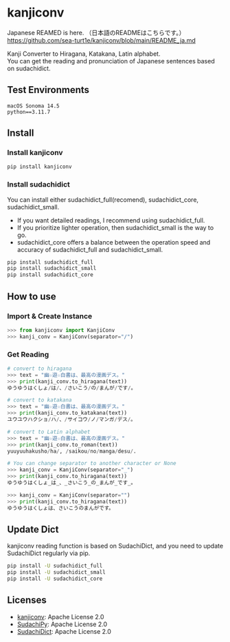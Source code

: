 # kanjiconv
Japanese REAMED is here.  （日本語のREADMEはこちらです。）  
https://github.com/sea-turt1e/kanjiconv/blob/main/README_ja.md

Kanji Converter to Hiragana, Katakana, Latin alphabet.  
You can get the reading and pronunciation of Japanese sentences based on sudachidict.  

## Test Environments
```
macOS Sonoma 14.5
python==3.11.7
```

## Install
### Install kanjiconv
```bash
pip install kanjiconv
```

### Install sudachidict
You can install either sudachidict_full(recomend), sudachidict_core, sudachidict_small.
- If you want detailed readings, I recommend using sudachidict_full.
- If you prioritize lighter operation, then sudachidict_small is the way to go.
- sudachidict_core offers a balance between the operation speed and accuracy of sudachidict_full and sudachidict_small.
```bash
pip install sudachidict_full
pip install sudachidict_small
pip install sudachidict_core
```

## How to use
### Import & Create Instance
```python
>>> from kanjiconv import KanjiConv
>>> kanji_conv = KanjiConv(separator="/")
```

### Get Reading
```python
# convert to hiragana
>>> text = "幽☆遊☆白書は、最高の漫画デス。"
>>> print(kanji_conv.to_hiragana(text))
ゆうゆうはくしょ/は/、/さいこう/の/まんが/です/。

# convert to katakana
>>> text = "幽☆遊☆白書は、最高の漫画デス。"
>>> print(kanji_conv.to_katakana(text))
ユウユウハクショ/ハ/、/サイコウ/ノ/マンガ/デス/。

# convert to Latin alphabet
>>> text = "幽☆遊☆白書は、最高の漫画デス。"
>>> print(kanji_conv.to_roman(text))
yuuyuuhakusho/ha/, /saikou/no/manga/desu/. 

# You can change separator to another character or None
>>> kanji_conv = KanjiConv(separator="_")
>>> print(kanji_conv.to_hiragana(text))
ゆうゆうはくしょ_は_、_さいこう_の_まんが_です_。

>>> kanji_conv = KanjiConv(separator="")
>>> print(kanji_conv.to_hiragana(text))
ゆうゆうはくしょは、さいこうのまんがです。
```

## Update Dict
kanjiconv reading function is based on SudachiDict, and you need to update SudachiDict regularly via pip.
```bash
pip install -U sudachidict_full
pip install -U sudachidict_small
pip install -U sudachidict_core
```

## Licenses
- [kanjiconv](https://github.com/morikatron/kanjiconv/blob/main/LICENSE): Apache License 2.0
- [SudachiPy](https://github.com/WorksApplications/SudachiPy/blob/develop/LICENSE): Apache License 2.0
- [SudachiDict](https://github.com/WorksApplications/SudachiDict/blob/develop/LICENSE-2.0.txt):  Apache License 2.0
